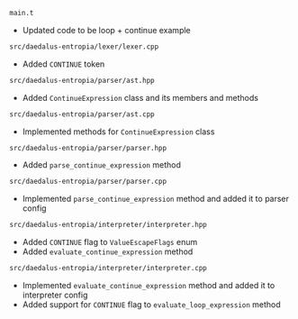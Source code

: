 ```sh
main.t
```

- Updated code to be loop + continue example

```sh
src/daedalus-entropia/lexer/lexer.cpp
```

- Added `CONTINUE` token

```sh
src/daedalus-entropia/parser/ast.hpp
```

- Added `ContinueExpression` class and its members and methods

```sh
src/daedalus-entropia/parser/ast.cpp
```

- Implemented methods for `ContinueExpression` class

```sh
src/daedalus-entropia/parser/parser.hpp
```

- Added `parse_continue_expression` method

```sh
src/daedalus-entropia/parser/parser.cpp
```

- Implemented `parse_continue_expression` method and added it to parser config

```sh
src/daedalus-entropia/interpreter/interpreter.hpp
```

- Added `CONTINUE` flag to `ValueEscapeFlags` enum
- Added `evaluate_continue_expression` method

```sh
src/daedalus-entropia/interpreter/interpreter.cpp
```

- Implemented `evaluate_continue_expression` method and added it to interpreter config
- Added support for `CONTINUE` flag to `evaluate_loop_expression` method
